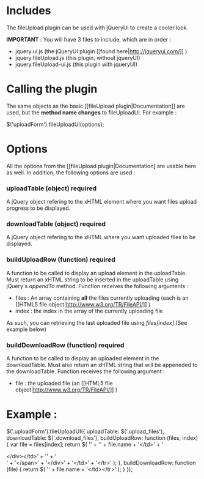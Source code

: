 # Includes

The fileUpload plugin can be used with jQueryUI to create a cooler look. 

**IMPORTANT** : You will have 3 files to include, which are in order : 

* jquery.ui.js (the jQueryUI plugin [[found here|http://jqueryui.com/]] )
* jquery.fileUpload.js (this plugin, without jqueryUI)
* jquery.fileUpload-ui.js (this plugin with jqueryUI)


# Calling the plugin

The same objects as the basic [[fileUpload plugin|Documentation]] are used, but the **method name changes** to fileUploadUI. For example : 

$('uploadForm').fileUploadUI(options);


# Options

All the options from the [[fileUpload plugin|Documentation] are usable here as well. In addition, the following options are used : 

### uploadTable (object) **required**

A jQuery object refering to the xHTML element where you want files upload progress to be displayed. 

### downloadTable (object) **required**

A jQuery object refering to the xHTML where you want uploaded files to be displayed.

### buildUploadRow (function) **required**

A function to be called to display an upload element in the uploadTable. Must return an xHTML string to be inserted in the uploadTable using jQuery's *appendTo* method. Function receives the following arguments : 

* files : An array containing **all** the files currently uploading (each is an [[HTML5 file object|http://www.w3.org/TR/FileAPI/]] )
* index : the index in the array of the currently uploading file

As such, you can retrieving the last uploaded file using *files[index]* (See example below)

### buildDownloadRow (function) **required**

A function to be called to display an uploaded element in the downloadTable. Must also return an xHTML string that will be appeneded to the downloadTable. Function receives the following argument : 

* file : the uploaded file (an [[HTML5 file object|http://www.w3.org/TR/FileAPI/]] )


# Example : 

$('.uploadForm').fileUploadUI({
                uploadTable: $('.upload_files'),
                downloadTable: $('.download_files'),
                buildUploadRow: function (files, index) {
                    var file = files[index];
                    return $(
                        '<tr style="display:none">' +
                        '<td>' + file.name + '<\/td>' +
                        '<td class="file_upload_progress"><div><\/div><\/td>' +
                        '<td class="file_upload_cancel">' +
                        '<div class="ui-state-default ui-corner-all ui-state-hover" title="Cancel">' +
                        '<span class="ui-icon ui-icon-cancel"><\/span>' +
                        '<\/div>' +
                        '<\/td>' +
                        '<\/tr>'
                    );
                },
                buildDownloadRow: function (file) {
                    return $(
                        '<tr style="display:none"><td>' + file.name + '<\/td><\/tr>'
                    );
                }
            });